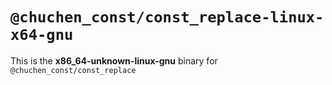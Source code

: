 # `@chuchen_const/const_replace-linux-x64-gnu`

This is the **x86_64-unknown-linux-gnu** binary for `@chuchen_const/const_replace`
